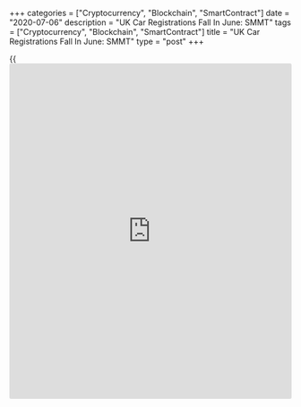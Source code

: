 +++
categories = ["Cryptocurrency", "Blockchain", "SmartContract"]
date = "2020-07-06"
description = "UK Car Registrations Fall In June: SMMT"
tags = ["Cryptocurrency", "Blockchain", "SmartContract"]
title = "UK Car Registrations Fall In June: SMMT"
type = "post"
+++

{{<iframe id="large-banner" src="https://www.bounty.group/#slide=12.0" width="100%" height="600" scrolling="no" style="border: 0px solid rgb(216, 221, 230); border-radius: 3px;">}}

UK car registrations decreased again in June reflecting uncertain
economic confidence and delayed re-opening of Welsh and Scottish
showrooms, the Society of Motor Manufacturers and Traders, or SMMT,
reported Monday.

Car registrations declined 34.9 percent on a yearly basis in June.
Nonetheless, the drop was an improvement on May's -89.0 percent wipe-
out.

Only 145,377 new cars were registered in June, which represented a
significant decline of 78,044 compared with June 2019.

"While it's welcome to see demand rise above the rock-bottom levels we
saw during lockdown, this is not a recovery and barely a restart," Mike
Hawes, SMMT chief executive?said.

Many of June's registrations could be attributed to customers finally
being able to collect their pre-pandemic orders, and appetite for
significant spending remains questionable, Hawes noted.

During January to June period, car sales decreased 48.5 percent from the
same period last year.

The lobby said about 240,000 private sales was lost since consumers were
told to 'stay at home' and retailers forced to close, resulting in an
estimated GBP 1.1 billion loss to the Treasury in VAT receipts alone.

For comments and feedback [contact](https://www.playgroundfx.com/contact/): editorial@rtt[news](https://www.letsplayfx.com/blog/forex-news-website/).com

[Economic News][1]

 **What parts of the world are seeing the best (and worst) economic
performances lately? Click[here][2] to check out our [Econ Scorecard][2]
and find out! See up-to-the-moment [ranking](https://www.playgroundfx.com/blog/crypto-exchange-ranking/)s for the best and worst
performers in [GDP][2], [unemployment rate][3], [inflation][4] and much
more.**

   1. www.rtt[news](https://www.letsplayfx.com/blog/forex-news-website/).com/Content/EconomicNews.aspx
   2. www.rtt[news](https://www.letsplayfx.com/blog/forex-news-website/).com/economic-scorecard/world-rank/GDP/highest-performance.aspx
   3. www.rtt[news](https://www.letsplayfx.com/blog/forex-news-website/).com/economic-scorecard/world-rank/unemployment-rate/lowest-performance.aspx
   4. www.rtt[news](https://www.letsplayfx.com/blog/forex-news-website/).com/economic-scorecard/world-rank/CPI/highest-performance.aspx